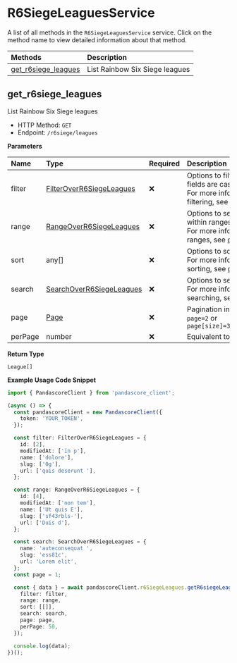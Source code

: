 # R6SiegeLeaguesService

A list of all methods in the `R6SiegeLeaguesService` service. Click on the method name to view detailed information about that method.

| Methods                                     | Description                    |
| :------------------------------------------ | :----------------------------- |
| [get_r6siege_leagues](#get_r6siege_leagues) | List Rainbow Six Siege leagues |

## get_r6siege_leagues

List Rainbow Six Siege leagues

- HTTP Method: `GET`
- Endpoint: `/r6siege/leagues`

**Parameters**

| Name    | Type                                                              | Required | Description                                                                                                                                         |
| :------ | :---------------------------------------------------------------- | :------- | :-------------------------------------------------------------------------------------------------------------------------------------------------- |
| filter  | [FilterOverR6SiegeLeagues](../models/FilterOverR6SiegeLeagues.md) | ❌       | Options to filter results. String fields are case sensitive <br/>For more information on filtering, see [docs](/docs/filtering-and-sorting#filter). |
| range   | [RangeOverR6SiegeLeagues](../models/RangeOverR6SiegeLeagues.md)   | ❌       | Options to select results within ranges <br/>For more information on ranges, see [docs](/docs/filtering-and-sorting#range).                         |
| sort    | any[]                                                             | ❌       | Options to sort results <br/>For more information on sorting, see [docs](/docs/filtering-and-sorting#sort).                                         |
| search  | [SearchOverR6SiegeLeagues](../models/SearchOverR6SiegeLeagues.md) | ❌       | Options to search results <br/>For more information on searching, see [docs](/docs/filtering-and-sorting#search).                                   |
| page    | [Page](../models/Page.md)                                         | ❌       | Pagination in the form of `page=2` or `page[size]=30&page[number]=2`                                                                                |
| perPage | number                                                            | ❌       | Equivalent to `page[size]`                                                                                                                          |

**Return Type**

`League[]`

**Example Usage Code Snippet**

```typescript
import { PandascoreClient } from 'pandascore_client';

(async () => {
  const pandascoreClient = new PandascoreClient({
    token: 'YOUR_TOKEN',
  });

  const filter: FilterOverR6SiegeLeagues = {
    id: [2],
    modifiedAt: ['in p'],
    name: ['dolore'],
    slug: ['0g'],
    url: ['quis deserunt '],
  };

  const range: RangeOverR6SiegeLeagues = {
    id: [4],
    modifiedAt: ['non tem'],
    name: ['Ut quis E'],
    slug: ['sf43rbls-'],
    url: ['Duis d'],
  };

  const search: SearchOverR6SiegeLeagues = {
    name: 'auteconsequat ',
    slug: 'ess81c',
    url: 'Lorem elit',
  };
  const page = 1;

  const { data } = await pandascoreClient.r6SiegeLeagues.getR6siegeLeagues({
    filter: filter,
    range: range,
    sort: [[]],
    search: search,
    page: page,
    perPage: 50,
  });

  console.log(data);
})();
```

<!-- This file was generated by liblab | https://liblab.com/ -->
